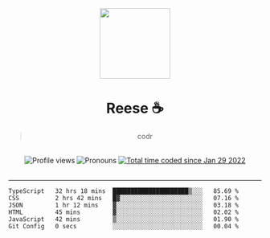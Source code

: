 <div align='center'>
  <img src='https://reese.cafe/assets/reese/reese.jpeg' width='140' height='140' />
  <h1>Reese ☕️</h1>
  <blockquote>codr</blockquote>
  
  <br />
  
  <img alt="Profile views" src="https://komarev.com/ghpvc/?username=ruffpuff1" />
  <img alt='Pronouns' src='https://img.shields.io/endpoint?url=https://pronoundb.org/shields/61181f81be124c42b207bffd' />
  <a href="https://wakatime.com/@72bf611d-9557-4a85-aa1d-46f6a3346744"><img src="https://wakatime.com/badge/user/72bf611d-9557-4a85-aa1d-46f6a3346744.svg" alt="Total time coded since Jan 29 2022" /></a>
</div><br />

<hr />

<!--START_SECTION:waka-->

```text
TypeScript   32 hrs 18 mins  █████████████████████▒░░░   85.69 %
CSS          2 hrs 42 mins   █▓░░░░░░░░░░░░░░░░░░░░░░░   07.16 %
JSON         1 hr 12 mins    ▓░░░░░░░░░░░░░░░░░░░░░░░░   03.18 %
HTML         45 mins         ▓░░░░░░░░░░░░░░░░░░░░░░░░   02.02 %
JavaScript   42 mins         ▒░░░░░░░░░░░░░░░░░░░░░░░░   01.90 %
Git Config   0 secs          ░░░░░░░░░░░░░░░░░░░░░░░░░   00.04 %
```

<!--END_SECTION:waka-->
